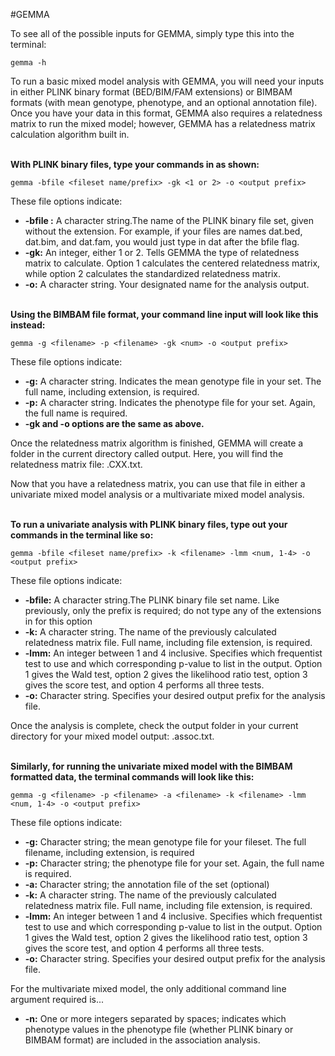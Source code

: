 #GEMMA

To see all of the possible inputs for GEMMA, simply type this into the terminal:

    gemma -h

To run a basic mixed model analysis with GEMMA, you will need your inputs in either PLINK binary format (BED/BIM/FAM extensions) or BIMBAM formats (with mean genotype, phenotype, and an optional annotation file). Once you have your data in this format, GEMMA also requires a relatedness matrix to run the mixed model; however, GEMMA has a relatedness matrix calculation algorithm built in.

<br>**With PLINK binary files, type your commands in as shown:**</br>

    gemma -bfile <fileset name/prefix> -gk <1 or 2> -o <output prefix>

These file options indicate:

* **-bfile :** A character string.The name of the PLINK binary file set, given without the extension. For example, if your files are names dat.bed, dat.bim, and dat.fam, you would just type in dat after the bfile flag.
* **-gk:** An integer, either 1 or 2. Tells GEMMA the type of relatedness matrix to calculate. Option 1 calculates the centered relatedness matrix, while option 2 calculates the standardized relatedness matrix.
* **-o:** A character string. Your designated name for the analysis output.

<br>**Using the BIMBAM file format, your command line input will look like this instead:**</br>

    gemma -g <filename> -p <filename> -gk <num> -o <output prefix>

These file options indicate:

* **-g:** A character string. Indicates the mean genotype file in your set. The full name, including extension, is required.
* **-p:** A character string. Indicates the phenotype file for your set. Again, the full name is required.
* **-gk and -o options are the same as above.**

Once the relatedness matrix algorithm is finished, GEMMA will create a folder in the current directory called output. Here, you will find the relatedness matrix file: <output name>.CXX.txt.

Now that you have a relatedness matrix, you can use that file in either a univariate mixed model analysis or a multivariate mixed model analysis. 

<br>**To run a univariate analysis with PLINK binary files, type out your commands in the terminal like so:**</br>

    gemma -bfile <fileset name/prefix> -k <filename> -lmm <num, 1-4> -o <output prefix>

These file options indicate:

* **-bfile:** A character string.The PLINK binary file set name. Like previously, only the prefix is required; do not type any of the extensions in for this option
* **-k:** A character string. The name of the previously calculated relatedness matrix file. Full name, including file extension, is required.
* **-lmm:** An integer between 1 and 4 inclusive. Specifies which frequentist test to use and which corresponding p-value to list in the output. Option 1 gives the Wald test, option 2 gives the likelihood ratio test, option 3 gives the score test, and option 4 performs all three tests.
* **-o:** Character string. Specifies your desired output prefix for the analysis file.

Once the analysis is complete, check the output folder in your current directory for your mixed model output: <output name>.assoc.txt. 

<br>**Similarly, for running the univariate mixed model with the BIMBAM formatted data, the terminal commands will look like this:**</br>

    gemma -g <filename> -p <filename> -a <filename> -k <filename> -lmm <num, 1-4> -o <output prefix>

These file options indicate:

* **-g:** Character string; the mean genotype file for your fileset. The full filename, including extension, is required
* **-p:** Character string; the phenotype file for your set. Again, the full name is required.
* **-a:** Character string; the annotation file of the set (optional)
* **-k:** A character string. The name of the previously calculated relatedness matrix file. Full name, including file extension, is required.
* **-lmm:** An integer between 1 and 4 inclusive. Specifies which frequentist test to use and which corresponding p-value to list in the output. Option 1 gives the Wald test, option 2 gives the likelihood ratio test, option 3 gives the score test, and option 4 performs all three tests.
* **-o:** Character string. Specifies your desired output prefix for the analysis file.

For the multivariate mixed model, the only additional command line argument required is...

* **-n:** One or more integers separated by spaces; indicates which phenotype values in the phenotype file (whether PLINK binary or BIMBAM format) are included in the association analysis.



